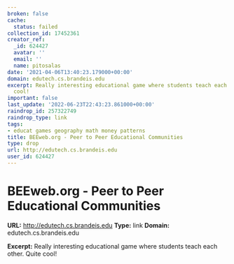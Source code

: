 ```yaml
---
broken: false
cache:
  status: failed
collection_id: 17452361
creator_ref:
  _id: 624427
  avatar: ''
  email: ''
  name: pitosalas
date: '2021-04-06T13:40:23.179000+00:00'
domain: edutech.cs.brandeis.edu
excerpt: Really interesting educational game where students teach each other. Quite
  cool!
important: false
last_update: '2022-06-23T22:43:23.861000+00:00'
raindrop_id: 257322749
raindrop_type: link
tags:
- educat games geography math money patterns
title: BEEweb.org - Peer to Peer Educational Communities
type: drop
url: http://edutech.cs.brandeis.edu
user_id: 624427
---
```


# BEEweb.org - Peer to Peer Educational Communities

**URL:** http://edutech.cs.brandeis.edu
**Type:** link
**Domain:** edutech.cs.brandeis.edu

**Excerpt:** Really interesting educational game where students teach each other. Quite cool!

